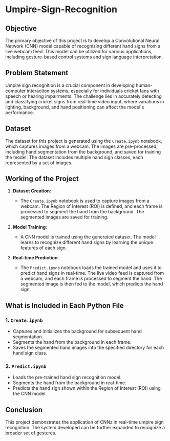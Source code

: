 # Umpire-Sign-Recognition

## Objective
The primary objective of this project is to develop a Convolutional Neural Network (CNN) model capable of recognizing different hand signs from a live webcam feed. This model can be utilized for various applications, including gesture-based control systems and sign language interpretation.

## Problem Statement
Umpire sign recognition is a crucial component in developing human-computer interaction systems, especially for individuals cricket fans with speech or hearing impairments. The challenge lies in accurately detecting and classifying cricket signs from real-time video input, where variations in lighting, background, and hand positioning can affect the model's performance.

## Dataset
The dataset for this project is generated using the `Create.ipynb` notebook, which captures images from a webcam. The images are pre-processed, including hand segmentation from the background, and saved for training the model. The dataset includes multiple hand sign classes, each represented by a set of images.

## Working of the Project
1. **Dataset Creation**: 
   - The `Create.ipynb` notebook is used to capture images from a webcam. The Region of Interest (ROI) is defined, and each frame is processed to segment the hand from the background. The segmented images are saved for training.
   
2. **Model Training**:
   - A CNN model is trained using the generated dataset. The model learns to recognize different hand signs by learning the unique features of each sign.
   
3. **Real-time Prediction**:
   - The `Predict.ipynb` notebook loads the trained model and uses it to predict hand signs in real-time. The live video feed is captured from a webcam, and each frame is processed to segment the hand. The segmented image is then fed to the model, which predicts the hand sign.

## What is Included in Each Python File

### 1. `Create.ipynb`
  - Captures and initializes the background for subsequent hand segmentation.
  - Segments the hand from the background in each frame.
  - Saves the segmented hand images into the specified directory for each hand sign class.

### 2. `Predict.ipynb`
  - Loads the pre-trained hand sign recognition model.
  - Segments the hand from the background in real-time.
  - Predicts the hand sign shown within the Region of Interest (ROI) using the CNN model.

## Conclusion
This project demonstrates the application of CNNs in real-time umpire sign recognition. The system developed can be further expanded to recognize a broader set of gestures.

